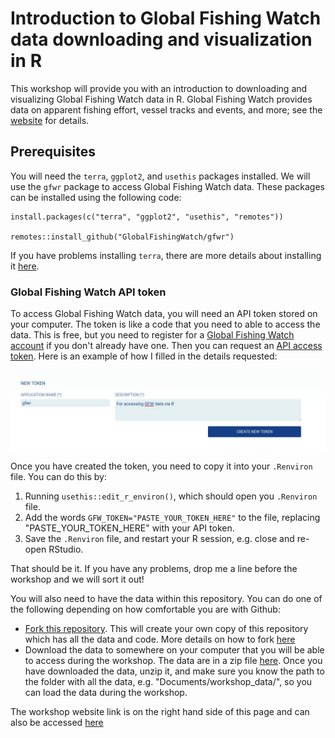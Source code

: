 # Introduction to Global Fishing Watch data downloading and visualization in R

This workshop will provide you with an introduction to downloading and visualizing Global Fishing Watch data in R. Global Fishing Watch provides data on apparent fishing effort, vessel tracks and events, and more; see the [website](https://globalfishingwatch.org/) for details.

## Prerequisites

You will need the `terra`, `ggplot2`, and `usethis` packages installed. We will use the `gfwr` package to access Global Fishing Watch data. These packages can be installed using the following code:

```         
install.packages(c("terra", "ggplot2", "usethis", "remotes"))

remotes::install_github("GlobalFishingWatch/gfwr")
```

If you have problems installing `terra`, there are more details about installing it [here](https://rspatial.github.io/terra/index.html).

### Global Fishing Watch API token

To access Global Fishing Watch data, you will need an API token stored on your computer. The token is like a code that you need to able to access the data. This is free, but you need to register for a [Global Fishing Watch account](https://gateway.api.globalfishingwatch.org/auth?client=gfw&callback=https%3A%2F%2Fglobalfishingwatch.org%2Four-apis%2Ftokens&locale=en&_gl=1*cxpc0o*_gcl_au*NTAwNjIxOTE5LjE3Mzc1MTkzMTY.*_ga*MTQxNzMzMDU2NC4xNzM3NTE5MzE2*_ga_5W83X3EYGW*MTczNzUxOTMxNi4xLjEuMTczNzUyMTEyMC42MC4wLjEwNjUwNzY1MjM.*_ga_M5J2ZHDZMV*MTczNzUxOTMxNi4xLjEuMTczNzUyMTEyNi42MC4wLjE1NjQ4Njc1NzU.) if you don't already have one. Then you can request an [API access token](https://globalfishingwatch.org/our-apis/tokens). Here is an example of how I filled in the details requested:

![](figures/gfw_api_token.jpeg)

Once you have created the token, you need to copy it into your `.Renviron` file. You can do this by:

1.  Running `usethis::edit_r_environ()`, which should open you `.Renviron` file.
2.  Add the words `GFW_TOKEN="PASTE_YOUR_TOKEN_HERE"` to the file, replacing "PASTE_YOUR_TOKEN_HERE" with your API token. 
3.  Save the `.Renviron` file, and restart your R session, e.g. close and re-open RStudio.

That should be it. If you have any problems, drop me a line before the workshop and we will sort it out!

You will also need to have the data within this repository. You can do one of the following depending on how comfortable you are with Github:

-   [Fork this repository](https://github.com/jflowernet/intro-terra/fork). This will create your own copy of this repository which has all the data and code. More details on how to fork [here](https://docs.github.com/en/pull-requests/collaborating-with-pull-requests/working-with-forks/fork-a-repo)
-   Download the data to somewhere on your computer that you will be able to access during the workshop. The data are in a zip file [here](https://github.com/jflowernet/intro-terra/raw/main/data/data.zip). Once you have downloaded the data, unzip it, and make sure you know the path to the folder with all the data, e.g. "Documents/workshop_data/", so you can load the data during the workshop.

The workshop website link is on the right hand side of this page and can also be accessed [here](https://jflowernet.github.io/intro-terra/)
